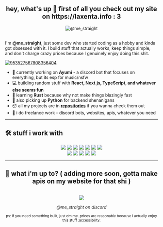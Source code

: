 <div align="center">
    <h2>hey, what's up 👋 first of all you check out my site on https://laxenta.info : 3</h2>
    <img align="center" src="https://img4.gelbooru.com/thumbnails//14/c4/thumbnail_14c413879e563ef7b24b07a7d2be8910.jpg" alt="@me_straight"/>
</div>
<br/>

<p align="left">
    I'm <b>@me_straight</b>, just some dev who started coding as a hobby and kinda got obsessed with it. I build stuff that actually works, keep things simple, and don't charge crazy prices because I genuinely enjoy doing this shit.
</p> 

<p align="left">
<!--     <a href="https://twitter.com/" target="_blank">
        <img src="https://img.shields.io/badge/@me_straight-%23000000.svg?style=for-the-badge&logo=X&logoColor=white" alt="@me_straight" />
    </a> -->
    <a href="https://discordapp.com/users/953527567808356404" target="_blank">
        <img src="https://img.shields.io/badge/@me_straight-%235865F2.svg?style=for-the-badge&logo=discord&logoColor=white" alt="953527567808356404" />
    </a>
</p>

- 🤖 currently working on **Ayumi** - a discord bot that focuses on everything, but its esp for music/nsfw
- 💻 building random stuff with **React, Next.js, TypeScript, and whatever else seems fun**
- 🦀 learning **Rust** because why not make things blazingly fast
- 🐍 also picking up **Python** for backend shenanigans
- 📦 all my projects are in **[repositories](https://github.com/shelleyloosespatience?tab=repositories)** if you wanna check them out
- 💸 i do freelance work - discord bots, websites, apis, whatever you need

---

## 🛠️ stuff i work with

<div align="center">
    <img src="https://img.shields.io/badge/React-%2320232a.svg?style=for-the-badge&logo=react&logoColor=%2361DAFB" />
    <img src="https://img.shields.io/badge/Next.js-black?style=for-the-badge&logo=next.js&logoColor=white" />
    <img src="https://img.shields.io/badge/TypeScript-%23007ACC.svg?style=for-the-badge&logo=typescript&logoColor=white" />
    <img src="https://img.shields.io/badge/-JavaScript-F7DF1E?logo=javascript&logoColor=000&style=for-the-badge" />
    <img src="https://img.shields.io/badge/Vue.js-%2335495e.svg?style=for-the-badge&logo=vuedotjs&logoColor=%234FC08D" />
    <img src="https://img.shields.io/badge/node.js-6DA55F?style=for-the-badge&logo=node.js&logoColor=white" />
    <img src="https://img.shields.io/badge/Discord.js-%235865F2.svg?style=for-the-badge&logo=discord&logoColor=white" />
    <br/>
    <img src="https://img.shields.io/badge/rust-%23000000.svg?style=for-the-badge&logo=rust&logoColor=white" />
    <img src="https://img.shields.io/badge/python-3670A0?style=for-the-badge&logo=python&logoColor=ffdd54" />
    <img src="https://img.shields.io/badge/Visual%20Studio%20Code-0078d7.svg?style=for-the-badge&logo=visual-studio-code&logoColor=white" />
    <img src="https://img.shields.io/badge/-Git-F05032?logo=git&logoColor=fff&style=for-the-badge" />
    <img src="https://img.shields.io/badge/MongoDB-%234ea94b.svg?style=for-the-badge&logo=mongodb&logoColor=white" />
</div>

---

<div align="center">
    <h2>🎵 what i'm up to? ( adding more soon, gotta make apis on my website for that shi )</h2>
<!--     <a href="https://discord.com/users/953527567808356404" target="_blank">
        <img src="https://lanyard.cnrad.dev/api/953527567808356404" /> -->
    </a>
    <br/>
    <a href="https://open.spotify.com/user/31ap5y3jngmpcyhal65mjkhgqxzm" target="_blank">
        <img src="https://spotify-recently-played-readme.vercel.app/api?user=31ap5y3jngmpcyhal65mjkhgqxzm" />
    </a>
</div>


<div align="center">
    <p><i>@me_straight on discord</i></p>
    <p><sub>ps: if you need something built, just dm me. prices are reasonable because i actually enjoy this stuff :accessibility: </sub></p>
</div>
